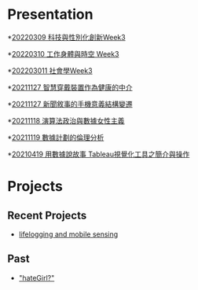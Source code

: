 # Presentation
*[20220309 科技與性別化創新Week3]()

*[20220310 工作身體與時空 Week3]()

*[202203011 社會學Week3](https://docs.google.com/presentation/d/e/2PACX-1vQZuPNv_y8f1NKIHwTKo8BmHu0SN3gNZ-CRMjCHvQuiob1vtUNAH4r-VGbZ9Vm801E8k1Lj0ATWTn8G/pub?start=false&loop=false&delayms=3000)

*[20211127 智慧穿戴裝置作為健康的中介]()

*[20211127 新聞敘事的手機意義結構變遷]()

*[20211118 演算法政治與數據女性主義]()

*[20211119 數據計劃的倫理分析]()

*[20210419 用數據說故事 Tableau視覺化工具之簡介與操作]()


# Projects

## Recent Projects
* [lifelogging and mobile sensing]()

## Past
* ["hateGirl?"]()

